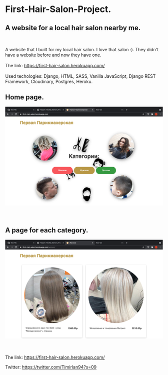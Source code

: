 # First-Hair-Salon-Project.

## A website for a local hair salon nearby me.
<br>

A website that I built for my local hair salon. I love that salon :). They didn't have a website before and now they have one.
<br><br>
The link: https://first-hair-salon.herokuapp.com/
<br><br>
Used techologies: Django, HTML, SASS, Vanilla JavaScript, Django REST Framework, Cloudinary, Postgres, Heroku.

## Home page.
<img alt='Home page.' src="https://github.com/HeyIam-Tim/First-Hair-Salon-Project/blob/master/static/images/home.png">
<br><br><br>

## A page for each category.
<img alt='detial page.' src="https://github.com/HeyIam-Tim/First-Hair-Salon-Project/blob/master/static/images/detial.png">
<br><br><br>

The link: https://first-hair-salon.herokuapp.com/

Twitter: https://twitter.com/Timirlan94?s=09




